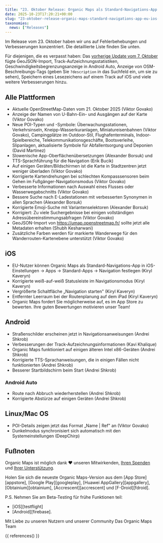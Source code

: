 ```yaml
---
title: "23. Oktober Release: Organic Maps als Standard-Navigations-App in der EU auf iOS, Anzeige von Straßenschildern auf Android und weitere Verbesserungen und Fehlerbehebungen"
date: 2025-10-23T17:20:21+00:00
slug: "23-oktober-release-organic-maps-standard-navigations-app-eu-ios-straßenschilder-android-verbesserungen-fehlerbehebungen"
taxonomies:
  news: ["Releases"]
---
```


Im Release vom 23. Oktober haben wir uns auf Fehlerbehebungen und Verbesserungen konzentriert. Die detaillierte Liste finden Sie unten.

Für diejenigen, die es verpasst haben: Das [vorherige Update vom 7. Oktober](https://organicmaps.app/news/2025-10-07/android-auto-speed-limit-geojson-support-recording-track-statistics-osm-description-display/
) fügte GeoJSON-Import, Track-Aufzeichnungsstatistiken, Geschwindigkeitsbegrenzungsanzeige in Android Auto, Anzeige von OSM-Beschreibungs-Tags (geben Sie `?description` in das Suchfeld ein, um sie zu sehen), Speichern eines Lesezeichens auf einem Track auf iOS und viele weitere Verbesserungen hinzu.

## Alle Plattformen

- Aktuelle OpenStreetMap-Daten vom 21. Oktober 2025 (Viktor Govako)
- Anzeige der Namen von U-Bahn-Ein- und Ausgängen auf der Karte (Viktor Govako)
- Neue POI-Typen und -Symbole: Überwachungsstationen, Verkehrsinseln, Kneipp-Wasserkuranlagen, Miniatureisenbahnen (Viktor Govako), Campingplätze im Outdoor-Stil, Flughafenterminals, Indoor-Spielbereiche, Telekommunikationsgeschäfte, Bootsverleihe, Slipanlagen, aktualisierte Symbole für Abfallentsorgung und Deponien (David Martinez)
- Slowenische App-Oberflächenübersetzungen (Alexander Borsuk) und TTS-Sprachführung für die Navigation (Erik Bucik)
- Auf einigen Geräten/Bildschirmen ist die Karte in Stadtzentren jetzt weniger überladen (Viktor Govako)
- Korrigierte Kartendrehungen bei schlechten Kompasssensoren beim Gehen im Fußgänger-Navigationsmodus (Viktor Govako)
- Verbesserte Informationen nach Auswahl eines Flusses oder Wasserwegabschnitts (Viktor Govako)
- Bessere Suche nach E-Ladestationen mit verbesserten Synonymen in allen Sprachen (Alexander Borsuk)
- Korrigierte Emoji-Suche mit Variantenselektoren (Alexander Borsuk)
- Korrigiert: Zu viele Suchergebnisse bei einigen vollständigen Adressübereinstimmungsabfragen (Viktor Govako)
- GeoJSON-Import von https://umap.openstreetmap.fr/ sollte jetzt alle Metadaten erhalten (Shubh Kesharwani)
- Zusätzliche Farben werden für markierte Wanderwege für den Wanderrouten-Kartenebene unterstützt (Viktor Govako)

## iOS

- EU-Nutzer können Organic Maps als Standard-Navigations-App in iOS-Einstellungen → Apps → Standard-Apps → Navigation festlegen (Kiryl Kaveryn)
- Korrigierte weiß-auf-weiß Statusleiste im Navigationsmodus (Kiryl Kaveryn)
- Vergrößerte Schaltfläche „Navigation starten" (Kiryl Kaveryn)
- Entfernter Leerraum bei der Routenplanung auf dem iPad (Kiryl Kaveryn)
- Organic Maps fordert Sie möglicherweise auf, es im App Store zu bewerten. Ihre guten Bewertungen motivieren unser Team!

## Android

- Straßenschilder erscheinen jetzt in Navigationsanweisungen (Andrei Shkrob)
- Verbesserungen der Track-Aufzeichnungsinformationen (Kavi Khalique)
- Organic Maps funktioniert auf einigen älteren Intel x86-Geräten (Andrei Shkrob)
- Korrigierte TTS-Sprachanweisungen, die in einigen Fällen nicht funktionierten (Andrei Shkrob)
- Besserer Startbildschirm beim Start (Andrei Shkrob)

### Android Auto
- Route nach Abbruch wiederherstellen (Andrei Shkrob)
- Korrigierte Abstürze auf einigen Geräten (Andrei Shkrob)

## Linux/Mac OS

- POI-Details zeigen jetzt das Format „Name | Ref" an (Viktor Govako)
- Dunkelmodus synchronisiert sich automatisch mit den Systemeinstellungen (DeepChirp)

## Fußnoten

Organic Maps ist möglich dank ❤️ unseren Mitwirkenden, [Ihren Spenden](@/donate/index.de.md) und [Ihrer Unterstützung](@/contribute/index.de.md).

Holen Sie sich die neueste Organic Maps-Version aus dem [App Store][appstore], [Google Play][googleplay], [Huawei AppGallery][appgallery], [Obtainium][obtainium], [Accrescent][accrescent] und [F-Droid][fdroid].

P.S. Nehmen Sie am Beta-Testing für frühe Funktionen teil:
- [iOS][testflight]
- [Android][firebase].

Mit Liebe zu unseren Nutzern und unserer Community
Das Organic Maps Team

{{ references() }}
